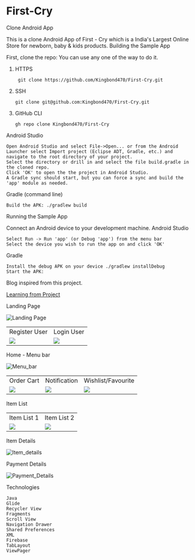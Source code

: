 # First-Cry
 
 Clone Android App

This is a clone Android App of First - Cry which is a India's Largest Online Store for newborn, baby &amp; kids products.
Building the Sample App

First, clone the repo:
You can use any one of the way to do it.

1. HTTPS

        git clone https://github.com/Kingbond470/First-Cry.git

2. SSH

       git clone git@github.com:Kingbond470/First-Cry.git

3. GitHub CLI

       gh repo clone Kingbond470/First-Cry


Android Studio

    Open Android Studio and select File->Open... or from the Android Launcher select Import project (Eclipse ADT, Gradle, etc.) and navigate to the root directory of your project.
    Select the directory or drill in and select the file build.gradle in the cloned repo.
    Click 'OK' to open the the project in Android Studio.
    A Gradle sync should start, but you can force a sync and build the 'app' module as needed.

Gradle (command line)

    Build the APK: ./gradlew build

Running the Sample App

Connect an Android device to your development machine.
Android Studio

    Select Run -> Run 'app' (or Debug 'app') from the menu bar
    Select the device you wish to run the app on and click 'OK'

Gradle

    Install the debug APK on your device ./gradlew installDebug
    Start the APK: 

 
 Blog inspired from this project.
 
 [Learning from Project](https://kingbond470.hashnode.dev/i-wanted-to-become-a-programmer-but-fail-what-i-learned-or-a-story-of-learning-android-development)
 
 Landing Page
 
 ![Landing Page](FirstCryImage/LandingPage.jpg)                              
 
 
 <table>
  <tr>
    <td>Register User</td>
     <td>Login User</td>
  </tr>
  <tr>
    <td><img src="FirstCryImage/RegisterPage.jpg"></td>
    <td><img src="FirstCryImage/LoginPage.jpg"></td>
  </tr>
 </table>

 
 Home - Menu bar
 
 ![Menu_bar](FirstCryImage/MenuBar.jpg)
 
 
 <table>
  <tr>
    <td>Order Cart</td>
     <td>Notification</td>
     <td>Wishlist/Favourite</td>
  </tr>
  <tr>
    <td><img src="FirstCryImage/Cart.jpg"></td>
    <td><img src="FirstCryImage/Notification.jpg"></td>
    <td><img src="FirstCryImage/Wishlist.jpg"></td>
  </tr>
 </table>
 

 Item List
 
  <table>
  <tr>
    <td>Item List 1</td>
   <td>Item List 2</td>
  </tr>
  <tr>
    <td><img src="FirstCryImage/Item_Show.jpg"></td>
    <td><img src="FirstCryImage/Item_show2.jpg"></td>
  </tr>
 </table>

 
 Item Details
 
 ![Item_details](FirstCryImage/Item_Details.jpg)
 
 Payment Details
 
 ![Payment_Details](FirstCryImage/PaymentDetails.jpg)



Technologies

    Java
    Glide
    Recycler View
    Fragments
    Scroll View
    Navigation Drawer
    Shared Preferences
    XML
    Firebase
    TabLayout
    ViewPager
    
